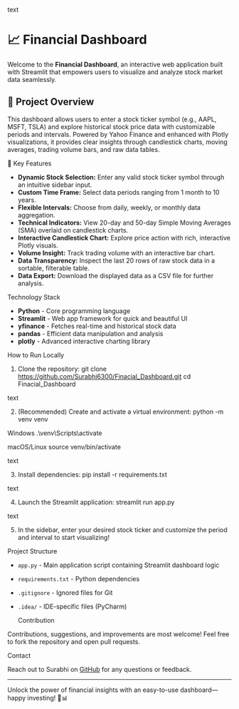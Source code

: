 text
# 📈 Financial Dashboard

Welcome to the **Financial Dashboard**, an interactive web application built with Streamlit that empowers users to visualize and analyze stock market data seamlessly.

## 🚀 Project Overview

This dashboard allows users to enter a stock ticker symbol (e.g., AAPL, MSFT, TSLA) and explore historical stock price data with customizable periods and intervals. Powered by Yahoo Finance and enhanced with Plotly visualizations, it provides clear insights through candlestick charts, moving averages, trading volume bars, and raw data tables.

 🌟 Key Features

- **Dynamic Stock Selection:** Enter any valid stock ticker symbol through an intuitive sidebar input.
- **Custom Time Frame:** Select data periods ranging from 1 month to 10 years.
- **Flexible Intervals:** Choose from daily, weekly, or monthly data aggregation.
- **Technical Indicators:** View 20-day and 50-day Simple Moving Averages (SMA) overlaid on candlestick charts.
- **Interactive Candlestick Chart:** Explore price action with rich, interactive Plotly visuals.
- **Volume Insight:** Track trading volume with an interactive bar chart.
- **Data Transparency:** Inspect the last 20 rows of raw stock data in a sortable, filterable table.
- **Data Export:** Download the displayed data as a CSV file for further analysis.

 Technology Stack

- **Python** - Core programming language
- **Streamlit** - Web app framework for quick and beautiful UI
- **yfinance** - Fetches real-time and historical stock data
- **pandas** - Efficient data manipulation and analysis
- **plotly** - Advanced interactive charting library

 How to Run Locally

1. Clone the repository:
git clone https://github.com/Surabhi6300/Finacial_Dashboard.git
cd Finacial_Dashboard

text

2. (Recommended) Create and activate a virtual environment:
python -m venv venv

Windows
.\venv\Scripts\activate

macOS/Linux
source venv/bin/activate

text

3. Install dependencies:
pip install -r requirements.txt

text

4. Launch the Streamlit application:
streamlit run app.py

text

5. In the sidebar, enter your desired stock ticker and customize the period and interval to start visualizing!

 Project Structure

- `app.py` - Main application script containing Streamlit dashboard logic
- `requirements.txt` - Python dependencies
- `.gitignore` - Ignored files for Git
- `.idea/` - IDE-specific files (PyCharm)

  Contribution

Contributions, suggestions, and improvements are most welcome! Feel free to fork the repository and open pull requests.

  Contact

Reach out to Surabhi on [GitHub](https://github.com/Surabhi6300) for any questions or feedback.

---

Unlock the power of financial insights with an easy-to-use dashboard—happy investing! 🚀📊
